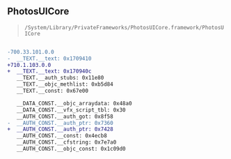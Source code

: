 ## PhotosUICore

> `/System/Library/PrivateFrameworks/PhotosUICore.framework/PhotosUICore`

```diff

-700.33.101.0.0
-  __TEXT.__text: 0x1709410
+710.1.103.0.0
+  __TEXT.__text: 0x170940c
   __TEXT.__auth_stubs: 0x11e80
   __TEXT.__objc_methlist: 0xb5d84
   __TEXT.__const: 0x67e00

   __DATA_CONST.__objc_arraydata: 0x48a0
   __DATA_CONST.__vfx_script_tbl: 0x30
   __AUTH_CONST.__auth_got: 0x8f58
-  __AUTH_CONST.__auth_ptr: 0x7360
+  __AUTH_CONST.__auth_ptr: 0x7428
   __AUTH_CONST.__const: 0x4ecb8
   __AUTH_CONST.__cfstring: 0x7e7a0
   __AUTH_CONST.__objc_const: 0x1c09d0

```
